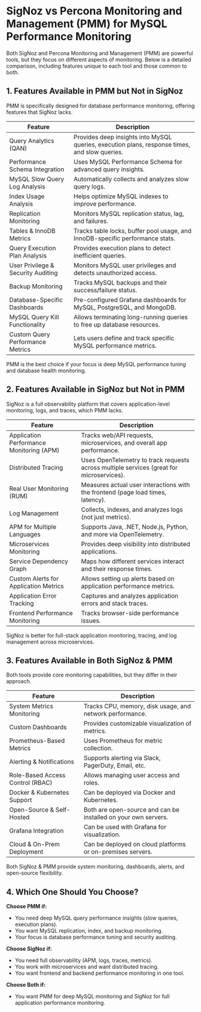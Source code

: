 # SigNoz vs Percona Monitoring and Management (PMM) for MySQL Performance Monitoring

Both SigNoz and Percona Monitoring and Management (PMM) are powerful tools, but they focus on different aspects of monitoring. Below is a detailed comparison, including features unique to each tool and those common to both.

## 1. Features Available in PMM but Not in SigNoz

PMM is specifically designed for database performance monitoring, offering features that SigNoz lacks.

| Feature                            | Description                                                                                   |
| ---------------------------------- | --------------------------------------------------------------------------------------------- |
| Query Analytics (QAN)              | Provides deep insights into MySQL queries, execution plans, response times, and slow queries. |
| Performance Schema Integration     | Uses MySQL Performance Schema for advanced query insights.                                    |
| MySQL Slow Query Log Analysis      | Automatically collects and analyzes slow query logs.                                          |
| Index Usage Analysis               | Helps optimize MySQL indexes to improve performance.                                          |
| Replication Monitoring             | Monitors MySQL replication status, lag, and failures.                                         |
| Tables & InnoDB Metrics            | Tracks table locks, buffer pool usage, and InnoDB-specific performance stats.                 |
| Query Execution Plan Analysis      | Provides execution plans to detect inefficient queries.                                       |
| User Privilege & Security Auditing | Monitors MySQL user privileges and detects unauthorized access.                               |
| Backup Monitoring                  | Tracks MySQL backups and their success/failure status.                                        |
| Database-Specific Dashboards       | Pre-configured Grafana dashboards for MySQL, PostgreSQL, and MongoDB.                         |
| MySQL Query Kill Functionality     | Allows terminating long-running queries to free up database resources.                        |
| Custom Query Performance Metrics   | Lets users define and track specific MySQL performance metrics.                               |

PMM is the best choice if your focus is deep MySQL performance tuning and database health monitoring.

## 2. Features Available in SigNoz but Not in PMM

SigNoz is a full observability platform that covers application-level monitoring, logs, and traces, which PMM lacks.

| Feature                                  | Description                                                                              |
| ---------------------------------------- | ---------------------------------------------------------------------------------------- |
| Application Performance Monitoring (APM) | Tracks web/API requests, microservices, and overall app performance.                     |
| Distributed Tracing                      | Uses OpenTelemetry to track requests across multiple services (great for microservices). |
| Real User Monitoring (RUM)               | Measures actual user interactions with the frontend (page load times, latency).          |
| Log Management                           | Collects, indexes, and analyzes logs (not just metrics).                                 |
| APM for Multiple Languages               | Supports Java, .NET, Node.js, Python, and more via OpenTelemetry.                        |
| Microservices Monitoring                 | Provides deep visibility into distributed applications.                                  |
| Service Dependency Graph                 | Maps how different services interact and their response times.                           |
| Custom Alerts for Application Metrics    | Allows setting up alerts based on application performance metrics.                       |
| Application Error Tracking               | Captures and analyzes application errors and stack traces.                               |
| Frontend Performance Monitoring          | Tracks browser-side performance issues.                                                  |

SigNoz is better for full-stack application monitoring, tracing, and log management across microservices.

## 3. Features Available in Both SigNoz & PMM

Both tools provide core monitoring capabilities, but they differ in their approach.

| Feature                          | Description                                                    |
| -------------------------------- | -------------------------------------------------------------- |
| System Metrics Monitoring        | Tracks CPU, memory, disk usage, and network performance.       |
| Custom Dashboards                | Provides customizable visualization of metrics.                |
| Prometheus-Based Metrics         | Uses Prometheus for metric collection.                         |
| Alerting & Notifications         | Supports alerting via Slack, PagerDuty, Email, etc.            |
| Role-Based Access Control (RBAC) | Allows managing user access and roles.                         |
| Docker & Kubernetes Support      | Can be deployed via Docker and Kubernetes.                     |
| Open-Source & Self-Hosted        | Both are open-source and can be installed on your own servers. |
| Grafana Integration              | Can be used with Grafana for visualization.                    |
| Cloud & On-Prem Deployment       | Can be deployed on cloud platforms or on-premises servers.     |

Both SigNoz & PMM provide system monitoring, dashboards, alerts, and open-source flexibility.

## 4. Which One Should You Choose?

**Choose PMM if:**

- You need deep MySQL query performance insights (slow queries, execution plans).
- You want MySQL replication, index, and backup monitoring.
- Your focus is database performance tuning and security auditing.

**Choose SigNoz if:**

- You need full observability (APM, logs, traces, metrics).
- You work with microservices and want distributed tracing.
- You want frontend and backend performance monitoring in one tool.

**Choose Both if:**

- You want PMM for deep MySQL monitoring and SigNoz for full application performance monitoring.
